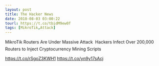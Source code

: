 ```yaml
---
layout: post
title: The Hacker News
date: 2018-08-03 03:00:22
tourl: https://t.co/tbidM9ew0f
tags: [MikroTik,Attack]
---
```

MikroTik Routers Are Under Massive Attack  Hackers Infect Over 200,000 Routers to Inject Cryptocurrency Mining Scripts

https://t.co/rSgoZ3KWH1 https://t.co/yn9y17sAcj